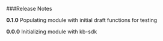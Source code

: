 ###Release Notes

**0.1.0**
Populating module with initial draft functions for testing

**0.0.0**
Initializing module with kb-sdk

